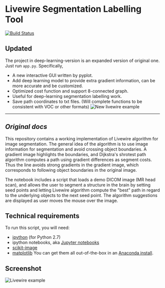 # Livewire Segmentation Labelling Tool
[![Build Status](https://travis-ci.org/pdyban/livewire.svg?branch=master)](https://travis-ci.org/pdyban/livewire)  <!--[![Documentation Status](http://readthedocs.org/projects/livewire-segmentation/badge/?version=latest)](http://livewire-segmentation.readthedocs.org/en/latest/?badge=latest)-->

## Updated
The project in deep-learning-version is an expanded version of original one. Just run `app.py`. Specifically,

* A new interactive GUI written by pyplot.
* Add deep learning model to provide extra gradient information, can be more accurate and be customized.
* Optimized cost function and support 8-connected graph.
* Useful for deep-learning segmentation labelling work.
* Save path coordinates to txt files. (Will complete functions to be consistent with VOC or other formats)
![New livewire example](demo.gif)

---
## _Original docs_
This repository contains a working implementation of Livewire algorithm for image segmentation. The general idea of the algorithm is to use image information for segmentation and avoid crossing object boundaries. A gradient image highlights the boundaries, and Dijkstra's shrotest path algorithm computes a path using gradient differences as segment costs. Thus the line avoids strong gradients in the gradient image, which corresponds to following object boundaries in the original image.

The notebook includes a script that loads a demo DICOM image (MR head scan), and allows the user to segment a structure in the brain by setting seed points and letting Livewire algorithm compute the "best" path in regard to the underlying objects to the next seed point. The algorithm suggestions are displayed as user moves the mouse over the image.

## Technical requirements
To run this script, you will need:
- [ipython](http://ipython.org) (for Python 2.7)
- ipython notebooks, aka [Jupyter notebooks](http://jupyter.org)
- [scikit-image](http://scikit-image.org)
- [matplotlib](http://matplotlib.org)
You can get them all out-of-the-box in an [Anaconda install](https://www.continuum.io/downloads).

## Screenshot
![Livewire example](screenshot.png)
